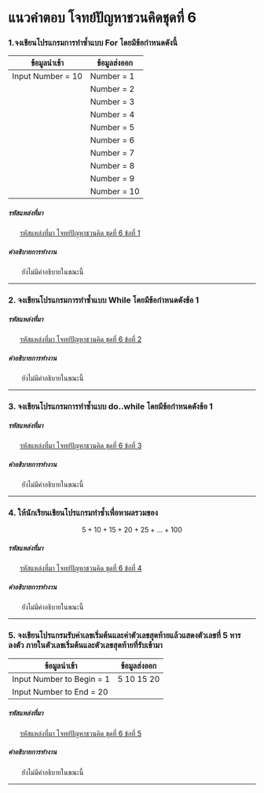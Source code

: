 # แนวคำตอบ โจทย์ปัญหาชวนคิดชุดที่ 6

### 1.จงเขียนโปรแกรมการทำซ้ำแบบ For โดยมีข้อกำหนดดังนี้
| ข้อมูลนำเข้า  |  ข้อมูลส่งออก |
|---|---|
| Input Number = 10   | Number = 1   |
|   | Number = 2  |
|   | Number = 3  |
|   | Number = 4  |
|   | Number = 5  |
|   | Number = 6  |
|   | Number = 7  |
|   | Number = 8  |
|   | Number = 9  |
|   | Number = 10  |

##### รหัสแหล่งที่มา
&nbsp;&nbsp;&nbsp;&nbsp;&nbsp;&nbsp;[รหัสแหล่งที่มา โจทย์ปัญหาชวนคิด ชุดที่ 6 ข้อที่ 1 ](https://github.com/Vixolence/Jetavat_C-answer/blob/master/src/summary-6/6-1.c)

##### คำอธิบายการทำงาน
&nbsp;&nbsp;&nbsp;&nbsp;&nbsp;&nbsp;
ยังไม่มีคำอธิบายในขณะนี้

---
### 2. จงเขียนโปรแกรมการทำซ้ำแบบ While โดยมีข้อกำหนดดังข้อ 1
##### รหัสแหล่งที่มา
&nbsp;&nbsp;&nbsp;&nbsp;&nbsp;&nbsp;[รหัสแหล่งที่มา โจทย์ปัญหาชวนคิด ชุดที่ 6 ข้อที่ 2 ](https://github.com/Vixolence/Jetavat_C-answer/blob/master/src/summary-6/6-2.c)

##### คำอธิบายการทำงาน
&nbsp;&nbsp;&nbsp;&nbsp;&nbsp;&nbsp;
ยังไม่มีคำอธิบายในขณะนี้

---
### 3. จงเขียนโปรแกรมการทำซ้ำแบบ do..while โดยมีข้อกำหนดดังข้อ 1

##### รหัสแหล่งที่มา
&nbsp;&nbsp;&nbsp;&nbsp;&nbsp;&nbsp;[รหัสแหล่งที่มา โจทย์ปัญหาชวนคิด ชุดที่ 6 ข้อที่ 3 ](https://github.com/Vixolence/Jetavat_C-answer/blob/master/src/summary-6/6-3.c)

##### คำอธิบายการทำงาน
&nbsp;&nbsp;&nbsp;&nbsp;&nbsp;&nbsp;
ยังไม่มีคำอธิบายในขณะนี้

---
### 4. ให้นักเรียนเขียนโปรแกรมทำซ้ำเพื่อหาผลรวมของ
$$5 + 10 + 15 + 20 + 25 + ... + 100$$
##### รหัสแหล่งที่มา
&nbsp;&nbsp;&nbsp;&nbsp;&nbsp;&nbsp;[รหัสแหล่งที่มา โจทย์ปัญหาชวนคิด ชุดที่ 6 ข้อที่ 4 ](https://github.com/Vixolence/Jetavat_C-answer/blob/master/src/summary-6/6-4.c)

##### คำอธิบายการทำงาน
&nbsp;&nbsp;&nbsp;&nbsp;&nbsp;&nbsp;
ยังไม่มีคำอธิบายในขณะนี้

---
### 5. จงเขียนโปรแกรมรับค่าเลขเริ่มต้นและค่าตัวเลขสุุดท้ายแล้วแสดงตัวเลขที่ 5 หารลงตัว ภายในตัวเลขเริ่มต้นและตัวเลขสุดท้ายที่รับเข้ามา
| ข้อมูลนำเข้า  |  ข้อมูลส่งออก |
|---|---|
| Input Number to Begin = 1   | 5 10 15 20   |
| Input Number to End = 20  | |

##### รหัสแหล่งที่มา
&nbsp;&nbsp;&nbsp;&nbsp;&nbsp;&nbsp;[รหัสแหล่งที่มา โจทย์ปัญหาชวนคิด ชุดที่ 6 ข้อที่ 5 ](https://github.com/Vixolence/Jetavat_C-answer/blob/master/src/summary-6/6-5.c)

##### คำอธิบายการทำงาน
&nbsp;&nbsp;&nbsp;&nbsp;&nbsp;&nbsp;
ยังไม่มีคำอธิบายในขณะนี้

---
